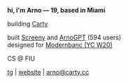 **hi, i'm Arno — 19, based in Miami**

building [Carty](https://carty.cc)

built [Screeny](https://apps.microsoft.com/detail/9P2XX9PJM3SR?hl=en-us&gl=US&ocid=pdpshare) and [ArnoGPT](https://t.me/ArnoGPT_bot) (594 users)  
designed for [Modernbanc (YC W20)](https://modernbanc.com/)

CS @ FIU

[tg](https://t.me/ArnoGevorkyan) | [website](https://arnogevorkyan.com) | [arno@carty.cc](mailto:arno@carty.cc)
